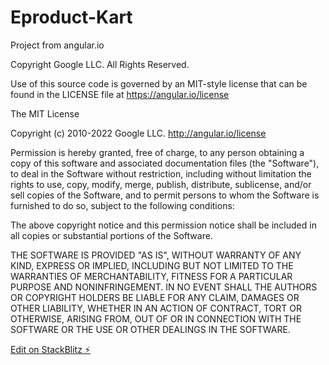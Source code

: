 # Eproduct-Kart

Project from angular.io

Copyright Google LLC. All Rights Reserved.

Use of this source code is governed by an MIT-style license that
can be found in the LICENSE file at
https://angular.io/license

The MIT License

Copyright (c) 2010-2022 Google LLC. http://angular.io/license

Permission is hereby granted, free of charge, to any person obtaining a copy of this software and associated documentation files (the "Software"), to deal in the Software without restriction, including without limitation the rights to use, copy, modify, merge, publish, distribute, sublicense, and/or sell copies of the Software, and to permit persons to whom the Software is furnished to do so, subject to the following conditions:

The above copyright notice and this permission notice shall be included in all copies or substantial portions of the Software.

THE SOFTWARE IS PROVIDED "AS IS", WITHOUT WARRANTY OF ANY KIND, EXPRESS OR IMPLIED, INCLUDING BUT NOT LIMITED TO THE WARRANTIES OF MERCHANTABILITY, FITNESS FOR A PARTICULAR PURPOSE AND NONINFRINGEMENT. IN NO EVENT SHALL THE AUTHORS OR COPYRIGHT HOLDERS BE LIABLE FOR ANY CLAIM, DAMAGES OR OTHER LIABILITY, WHETHER IN AN ACTION OF CONTRACT, TORT OR OTHERWISE, ARISING FROM, OUT OF OR IN CONNECTION WITH THE SOFTWARE OR THE USE OR OTHER DEALINGS IN THE SOFTWARE.



[Edit on StackBlitz ⚡️](https://stackblitz.com/edit/angular-cyddhw-zmak2n)
